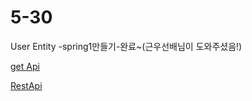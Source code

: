 # 5-30

User Entity -spring1만들기-완료~(근우선배님이 도와주셨음!)

[get Api](5-30%20c3277931a4934dab8f3bfc04bf59e755/get%20Api%203dc545b6a660499cad67a020dd02da15.md)

[RestApi](5-30%20c3277931a4934dab8f3bfc04bf59e755/RestApi%20b8c2cffdcad74a13a257caf60406824c.md)